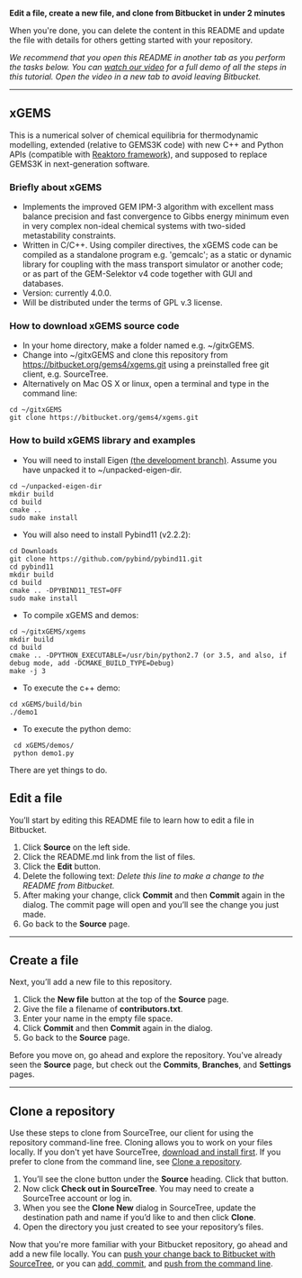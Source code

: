 **Edit a file, create a new file, and clone from Bitbucket in under 2 minutes**

When you're done, you can delete the content in this README and update the file with details for others getting started with your repository.

*We recommend that you open this README in another tab as you perform the tasks below. You can [watch our video](https://youtu.be/0ocf7u76WSo) for a full demo of all the steps in this tutorial. Open the video in a new tab to avoid leaving Bitbucket.*

---

## xGEMS 

This is a numerical solver of chemical equilibria for thermodynamic modelling, extended (relative to GEMS3K code) with new C++ and Python APIs (compatible with [Reaktoro framework](http://reaktoro.org)), and supposed to replace GEMS3K in next-generation software.  

### Briefly about xGEMS

* Implements the improved GEM IPM-3 algorithm with excellent mass balance precision and fast convergence to Gibbs energy minimum even in very complex non-ideal chemical systems with two-sided metastability constraints.
* Written in C/C++. Using compiler directives, the xGEMS code can be compiled as a standalone program e.g. 'gemcalc'; as a static or dynamic library for coupling with the mass transport simulator or another code; or as part of the GEM-Selektor v4 code together with GUI and databases.
* Version: currently 4.0.0.
* Will be distributed under the terms of GPL v.3 license. 

### How to download xGEMS source code

* In your home directory, make a folder named e.g. ~/gitxGEMS.
* Change into ~/gitxGEMS and clone this repository from https://bitbucket.org/gems4/xgems.git using a preinstalled free git client, e.g. SourceTree. 
* Alternatively on Mac OS X or linux, open a terminal and type in the command line:
~~~
cd ~/gitxGEMS
git clone https://bitbucket.org/gems4/xgems.git
~~~


### How to build xGEMS library and examples

* You will need to install Eigen [(the development branch)](http://bitbucket.org/eigen/eigen/get/default.tar.bz2). Assume you have unpacked it to ~/unpacked-eigen-dir.
~~~
cd ~/unpacked-eigen-dir
mkdir build 
cd build
cmake ..
sudo make install
~~~

* You will also need to install Pybind11 (v2.2.2):
~~~
cd Downloads
git clone https://github.com/pybind/pybind11.git
cd pybind11
mkdir build
cd build
cmake .. -DPYBIND11_TEST=OFF
sudo make install
~~~

* To compile xGEMS and demos:
~~~
cd ~/gitxGEMS/xgems
mkdir build
cd build
cmake .. -DPYTHON_EXECUTABLE=/usr/bin/python2.7 (or 3.5, and also, if debug mode, add -DCMAKE_BUILD_TYPE=Debug)
make -j 3
~~~

* To execute the c++ demo:
~~~
cd xGEMS/build/bin
./demo1
~~~

* To execute the python demo:
~~~
 cd xGEMS/demos/
 python demo1.py
~~~

There are yet things to do.


## Edit a file

You’ll start by editing this README file to learn how to edit a file in Bitbucket.

1. Click **Source** on the left side.
2. Click the README.md link from the list of files.
3. Click the **Edit** button.
4. Delete the following text: *Delete this line to make a change to the README from Bitbucket.*
5. After making your change, click **Commit** and then **Commit** again in the dialog. The commit page will open and you’ll see the change you just made.
6. Go back to the **Source** page.

---

## Create a file

Next, you’ll add a new file to this repository.

1. Click the **New file** button at the top of the **Source** page.
2. Give the file a filename of **contributors.txt**.
3. Enter your name in the empty file space.
4. Click **Commit** and then **Commit** again in the dialog.
5. Go back to the **Source** page.

Before you move on, go ahead and explore the repository. You've already seen the **Source** page, but check out the **Commits**, **Branches**, and **Settings** pages.

---

## Clone a repository

Use these steps to clone from SourceTree, our client for using the repository command-line free. Cloning allows you to work on your files locally. If you don't yet have SourceTree, [download and install first](https://www.sourcetreeapp.com/). If you prefer to clone from the command line, see [Clone a repository](https://confluence.atlassian.com/x/4whODQ).

1. You’ll see the clone button under the **Source** heading. Click that button.
2. Now click **Check out in SourceTree**. You may need to create a SourceTree account or log in.
3. When you see the **Clone New** dialog in SourceTree, update the destination path and name if you’d like to and then click **Clone**.
4. Open the directory you just created to see your repository’s files.

Now that you're more familiar with your Bitbucket repository, go ahead and add a new file locally. You can [push your change back to Bitbucket with SourceTree](https://confluence.atlassian.com/x/iqyBMg), or you can [add, commit,](https://confluence.atlassian.com/x/8QhODQ) and [push from the command line](https://confluence.atlassian.com/x/NQ0zDQ).